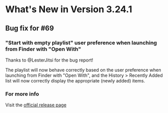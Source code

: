 #  What's New in Version 3.24.1

## Bug fix for #69

### "Start with empty playlist" user preference when launching from Finder with "Open With"

Thanks to @LesterJitsi for the bug report!

The playlist will now behave correctly based on the user preference when launching from Finder with "Open With", and the History > Recently Added list will now correctly display the appropriate (newly added) items.

### **For more info**
Visit the [official release page](https://github.com/kartik-venugopal/aural-player/releases/tag/v3.24.1)
